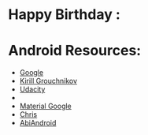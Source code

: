 # Happy Birthday :
# Android Resources:
* <a href="https://android-developers.googleblog.com/2014/08/material-design-in-2014-google-io-app.html">Google  </a>
* <a href ="https://plus.google.com/+KirillGrouchnikov">Kirill Grouchnikov </a>
* <a href ="http://labs.udacity.com/android-visualizer/#/android/padding-and-margin">Udacity</a>
* <a href ="https://drive.google.com/file/d/0B5XIkMkayHgRMVljUVIyZzNmQUU/view"></a>
* <a href ="https://material.io/guidelines/style/color.html#color-color-palette"> Material Google</a>
* <a  href ="https://chris.banes.me/">Chris </a>
* <a href ="http://abhiandroid.com/">AbiAndroid</a>
